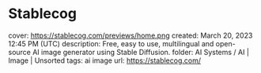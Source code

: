 # Stablecog

cover: https://stablecog.com/previews/home.png
created: March 20, 2023 12:45 PM (UTC)
description: Free, easy to use, multilingual and open-source AI image generator using Stable Diffusion.
folder: AI Systems / AI | Image | Unsorted
tags: ai image
url: https://stablecog.com/